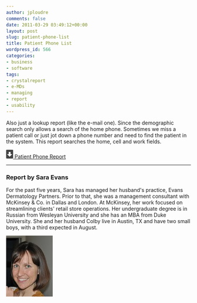 ```yaml
---
author: jploudre
comments: false
date: 2011-03-29 03:49:12+00:00
layout: post
slug: patient-phone-list
title: Patient Phone List
wordpress_id: 566
categories:
- business
- software
tags:
- crystalreport
- e-MDs
- managing
- report
- usability
---
```


Also just a lookup report (like the e-mail one).  Since the demographic search only allows a search of the home phone.  Sometimes we miss a patient call or just jot down a phone number and need to find the patient in the system.  This report searches the home, cell and work fields.

[![](/files/2011/01/57-download.png) Patient Phone Report](/files/2011/03/Patient-Phone-Report.zip)

---------------

### Report by Sara Evans

For the past five years, Sara has managed her husband's practice, Evans Dermatology Partners.  Prior to that, she was a management consultant with McKinsey & Co. in Dallas and London.  At McKinsey, her work focused on streamlining clients' retail store operations.  Her undergraduate degree is in Russian from Wesleyan University and she has an MBA from Duke University.  She and her husband Colby live in Austin, TX and have two small boys, with a third expected in August.

![](/files/2011/03/sara_evans.jpg.jpg)

